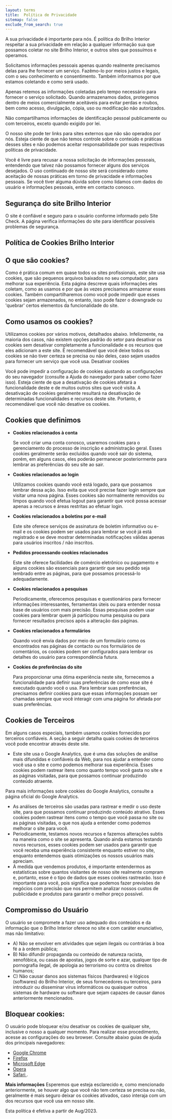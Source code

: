 ```yaml
---
layout: terms
title:  Política de Privacidade
sitemap: false
exclude_from_search: true
---
```

A sua privacidade é importante para nós. É política do Brilho Interior respeitar a sua privacidade 
em relação a qualquer informação sua que possamos coletar no site Brilho Interior, e outros sites que possuímos e 
operamos.

Solicitamos informações pessoais apenas quando realmente precisamos delas para lhe fornecer um serviço. Fazêmo-lo 
por meios justos e legais, com o seu conhecimento e consentimento. Também informamos por que estamos coletando 
e como será usado.

Apenas retemos as informações coletadas pelo tempo necessário para fornecer o serviço solicitado. 
Quando armazenamos dados, protegemos dentro de meios comercialmente aceitáveis para evitar perdas e roubos, 
bem como acesso, divulgação, cópia, uso ou modificação não autorizados.

Não compartilhamos informações de identificação pessoal publicamente ou com terceiros, exceto quando exigido por lei.

O nosso site pode ter links para sites externos que não são operados por nós. Esteja ciente de que não temos controle 
sobre o conteúdo e práticas desses sites e não podemos aceitar responsabilidade por suas respectivas 
políticas de privacidade.

Você é livre para recusar a nossa solicitação de informações pessoais, entendendo que talvez não possamos fornecer 
alguns dos serviços desejados.
O uso continuado de nosso site será considerado como aceitação de nossas práticas em torno de privacidade 
e informações pessoais. Se você tiver alguma dúvida sobre como lidamos com dados do usuário e informações pessoais, 
entre em contacto conosco.

## Segurança do site Brilho Interior

O site é confiável e seguro para o usuário conforme informado pelo Site Check. A página verifica informações do site 
para identificar possíveis problemas de segurança.

## Política de Cookies Brilho Interior

## O que são cookies?

Como é prática comum em quase todos os sites profissionais, este site usa cookies, que são pequenos arquivos 
baixados no seu computador, para melhorar sua experiência. Esta página descreve quais informações eles coletam, 
como as usamos e por que às vezes precisamos armazenar esses cookies. 
Também compartilharemos como você pode impedir que esses cookies sejam armazenados, no entanto, isso pode fazer 
o downgrade ou 'quebrar' certos elementos da funcionalidade do site.

## Como usamos os cookies?

Utilizamos cookies por vários motivos, detalhados abaixo. Infelizmente, na maioria dos casos, não existem opções padrão do setor para desativar os cookies sem desativar completamente a funcionalidade e os recursos que eles adicionam a este site. É recomendável que você deixe todos os cookies se não tiver certeza se precisa ou não deles, caso sejam usados ​​para fornecer um serviço que você usa.
Desativar cookies

Você pode impedir a configuração de cookies ajustando as configurações do seu navegador (consulte a Ajuda do navegador para saber como fazer isso). Esteja ciente de que a desativação de cookies afetará a funcionalidade deste e de muitos outros sites que você visita. A desativação de cookies geralmente resultará na desativação de determinadas funcionalidades e recursos deste site. 
Portanto, é recomendável que você não desative os cookies.

## Cookies que definimos

- **Cookies relacionados à conta**

  Se você criar uma conta conosco, usaremos cookies para o gerenciamento do processo de inscrição e administração geral. 
  Esses cookies geralmente serão excluídos quando você sair do sistema, porém, em alguns casos, eles poderão permanecer 
  posteriormente para lembrar as preferências do seu site ao sair.

- **Cookies relacionados ao login**

  Utilizamos cookies quando você está logado, para que possamos lembrar dessa ação. 
  Isso evita que você precise fazer login sempre que visitar uma nova página. Esses cookies são normalmente removidos 
  ou limpos quando você efetua logout para garantir que você possa acessar apenas a recursos e áreas restritas ao efetuar login.

- **Cookies relacionados a boletins por e-mail**

    Este site oferece serviços de assinatura de boletim informativo ou e-mail e os cookies podem ser usados 
    para lembrar se você já está registrado e se deve mostrar determinadas notificações válidas apenas para usuários inscritos / não inscritos.

- **Pedidos processando cookies relacionados**

    Este site oferece facilidades de comércio eletrônico ou pagamento e alguns cookies são essenciais para garantir 
    que seu pedido seja lembrado entre as páginas, para que possamos processá-lo adequadamente.

- **Cookies relacionados a pesquisas**

    Periodicamente, oferecemos pesquisas e questionários para fornecer informações interessantes, ferramentas úteis ou 
    para entender nossa base de usuários com mais precisão. Essas pesquisas podem usar cookies para lembrar quem já 
    participou numa pesquisa ou para fornecer resultados precisos após a alteração das páginas.

- **Cookies relacionados a formulários**

    Quando você envia dados por meio de um formulário como os encontrados nas páginas de contacto ou nos formulários 
    de comentários, os cookies podem ser configurados para lembrar os detalhes do usuário para correspondência futura.

- **Cookies de preferências do site**

    Para proporcionar uma ótima experiência neste site, fornecemos a funcionalidade para definir suas preferências 
    de como esse site é executado quando você o usa. Para lembrar suas preferências, precisamos definir cookies para 
    que essas informações possam ser chamadas sempre que você interagir com uma página for afetada por suas preferências.

## Cookies de Terceiros
Em alguns casos especiais, também usamos cookies fornecidos por terceiros confiáveis. A seção a seguir detalha quais 
cookies de terceiros você pode encontrar através deste site.

- Este site usa o Google Analytics, que é uma das soluções de análise mais difundidas e confiáveis da Web, para nos 
  ajudar a entender como você usa o site e como podemos melhorar sua experiência. Esses cookies podem rastrear itens 
  como quanto tempo você gasta no site e as páginas visitadas, para que possamos continuar produzindo conteúdo atraente.

Para mais informações sobre cookies do Google Analytics, consulte a página oficial do Google Analytics.

- As análises de terceiros são usadas para rastrear e medir o uso deste site, para que possamos continuar produzindo conteúdo atrativo. Esses cookies podem rastrear itens como o tempo que você passa no site ou as páginas visitadas, o que nos ajuda a entender como podemos melhorar o site para você.
- Periodicamente, testamos novos recursos e fazemos alterações subtis na maneira como o site se apresenta. Quando ainda estamos testando novos recursos, esses cookies podem ser usados ​​para garantir que você receba uma experiência consistente enquanto estiver no site, enquanto entendemos quais otimizações os nossos usuários mais apreciam.
- À medida que vendemos produtos, é importante entendermos as estatísticas sobre quantos visitantes de nosso site realmente compram e, portanto, esse é o tipo de dados que esses cookies rastrearão. Isso é importante para você, pois significa que podemos fazer previsões de negócios com precisão que nos permitem analizar nossos custos de publicidade e produtos para garantir o melhor preço possível.

## Compromisso do Usuário

O usuário se compromete a fazer uso adequado dos conteúdos e da informação que o Brilho Interior oferece no site e com caráter enunciativo, mas não limitativo:

- A) Não se envolver em atividades que sejam ilegais ou contrárias à boa fé a à ordem pública;
- B) Não difundir propaganda ou conteúdo de natureza racista, xenofóbica, ou casas de apostas, jogos de sorte e azar, qualquer tipo de pornografia ilegal, de apologia ao terrorismo ou contra os direitos humanos;
- C) Não causar danos aos sistemas físicos (hardwares) e lógicos (softwares) do Brilho Interior, de seus fornecedores ou terceiros, para introduzir ou disseminar vírus informáticos ou quaisquer outros sistemas de hardware ou software que sejam capazes de causar danos anteriormente mencionados.

## Bloquear cookies:

O usuário pode bloquear e/ou desativar os cookies de qualquer site, inclusive o nosso a qualquer momento. Para realizar esse procedimento, acesse as configurações do seu browser. Consulte abaixo guias de ajuda dos principais navegadores:

<ul> 
  <li> <a target='_blank' rel='noopener noreferrer' href='https://support.google.com/accounts/answer/61416?hl=en'> Google Chrome </a> </li>
  <li> <a target='_blank' rel='noopener noreferrer' href='https://support.mozilla.org/en-US/kb/enhanced-tracking-protection-firefox-desktop?redirectlocale=en-US&amp;redirectslug=enable-and-disable-cookies-website-preferences'> Firefox </a> </li>
  <li> <a target='_blank' rel='noopener noreferrer' href='https://support.microsoft.com/pt-br/help/17442/windows-internet-explorer-delete-manage-cookies'> Microsoft Edge </a> </li>
  <li> <a target='_blank' rel='noopener noreferrer' href='https://blogs.opera.com/news/2015/08/how-to-manage-cookies-in-opera/'> Opera </a> </li>
  <li> <a target='_blank' rel='noopener noreferrer' href='https://support.apple.com/pt-br/guide/safari/sfri11471/mac'> Safari </a>. </li>
</ul>

**Mais informações**
Esperemos que esteja esclarecido e, como mencionado anteriormente, se houver algo que você não tem certeza se precisa ou não, geralmente é mais seguro deixar os cookies ativados, caso interaja com um dos recursos que você usa em nosso site.

Esta política é efetiva a partir de Aug/2023.
